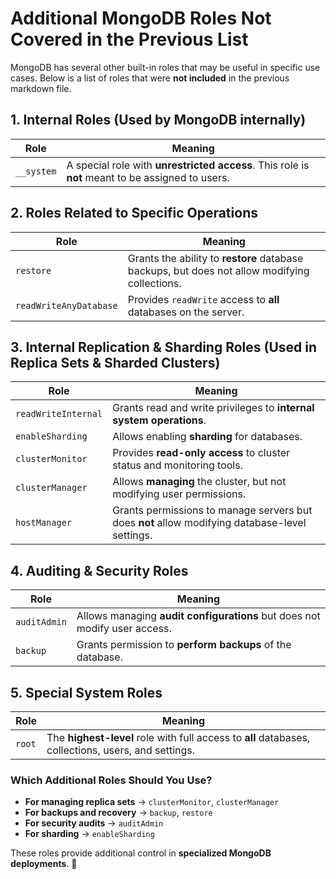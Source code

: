 # Additional MongoDB Roles Not Covered in the Previous List

MongoDB has several other built-in roles that may be useful in specific use cases. Below is a list of roles that were **not included** in the previous markdown file.

## **1. Internal Roles** (Used by MongoDB internally)

| Role | Meaning |
|------|---------|
| `__system` | A special role with **unrestricted access**. This role is **not** meant to be assigned to users. |

## **2. Roles Related to Specific Operations**

| Role | Meaning |
|------|---------|
| `restore` | Grants the ability to **restore** database backups, but does not allow modifying collections. |
| `readWriteAnyDatabase` | Provides `readWrite` access to **all** databases on the server. |

## **3. Internal Replication & Sharding Roles** (Used in Replica Sets & Sharded Clusters)

| Role | Meaning |
|------|---------|
| `readWriteInternal` | Grants read and write privileges to **internal system operations**. |
| `enableSharding` | Allows enabling **sharding** for databases. |
| `clusterMonitor` | Provides **read-only access** to cluster status and monitoring tools. |
| `clusterManager` | Allows **managing** the cluster, but not modifying user permissions. |
| `hostManager` | Grants permissions to manage servers but does **not** allow modifying database-level settings. |

## **4. Auditing & Security Roles**

| Role | Meaning |
|------|---------|
| `auditAdmin` | Allows managing **audit configurations** but does not modify user access. |
| `backup` | Grants permission to **perform backups** of the database. |

## **5. Special System Roles**

| Role | Meaning |
|------|---------|
| `root` | The **highest-level** role with full access to **all** databases, collections, users, and settings. |

### **Which Additional Roles Should You Use?**
- **For managing replica sets** → `clusterMonitor`, `clusterManager`
- **For backups and recovery** → `backup`, `restore`
- **For security audits** → `auditAdmin`
- **For sharding** → `enableSharding`

These roles provide additional control in **specialized MongoDB deployments**. 🚀

